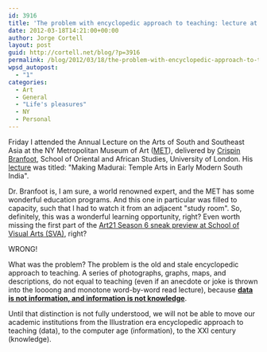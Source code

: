 ```yaml
---
id: 3916
title: 'The problem with encyclopedic approach to teaching: lecture at MET'
date: 2012-03-18T14:21:00+00:00
author: Jorge Cortell
layout: post
guid: http://cortell.net/blog/?p=3916
permalink: /blog/2012/03/18/the-problem-with-encyclopedic-approach-to-teaching-lecture-at-met/
wpsd_autopost:
  - "1"
categories:
  - Art
  - General
  - "Life's pleasures"
  - NY
  - Personal
---
```

Friday I attended the Annual Lecture on the Arts of South and Southeast Asia at the NY Metropolitan Museum of Art (<a title="http://www.metmuseum.org/events" href="http://www.metmuseum.org/events" target="_blank">MET</a>), delivered by <a title="http://www.soas.ac.uk/staff/staff30688.php" href="http://www.soas.ac.uk/staff/staff30688.php" target="_blank">Crispin Branfoot</a>, School of Oriental and African Studies, University of London. His <a title="https://plus.google.com/photos/111219615350942087056/albums/5720880222642868929" href="https://plus.google.com/photos/111219615350942087056/albums/5720880222642868929" target="_blank">lecture</a> was titled: "Making Madurai: Temple Arts in Early Modern South India".

Dr. Branfoot is, I am sure, a world renowned expert, and the MET has some wonderful education programs. And this one in particular was filled to capacity, such that I had to watch it from an adjacent "study room". So, definitely, this was a wonderful learning opportunity, right? Even worth missing the first part of the <a title="http://www.sva.edu/events/events-exhibitions/art-in-the-twenty-first-century-season-six-sneak-preview" href="http://www.sva.edu/events/events-exhibitions/art-in-the-twenty-first-century-season-six-sneak-preview" target="_blank">Art21 Season 6 sneak preview at School of Visual Arts (SVA)</a>, right? 

WRONG!

What was the problem? The problem is the old and stale encyclopedic approach to teaching. A series of photographs, graphs, maps, and descriptions, do not equal to teaching (even if an anecdote or joke is thrown into the loooong and monotone word-by-word read lecture), because **<a title="https://en.wikipedia.org/wiki/Data#Meaning_of_data.2C_information_and_knowledge" href="https://en.wikipedia.org/wiki/Data#Meaning_of_data.2C_information_and_knowledge" target="_blank">data is not information, and information is not knowledge</a>**.

Until that distinction is not fully understood, we will not be able to move our academic institutions from the Illustration era encyclopedic approach to teaching (data), to the computer age (information), to the XXI century (knowledge).